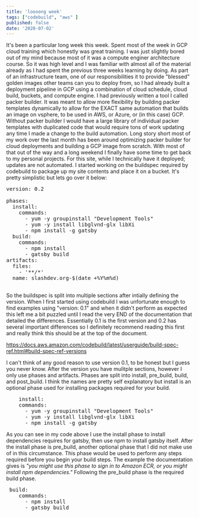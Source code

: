 ```yaml
---
title: 'loooong week'
tags: ["codebuild", "aws" ]
published: false
date: '2020-07-02'
---
```


It's been a particular long week this week. Spent most of the week in GCP cloud training which honestly was great training. I was just slightly bored out of my mind because most of it was a compute enginer architecture course. So it was high level and I was familiar with almost all of the material already as I had spent the previous three weeks learning by doing. As part of an infrastructure team, one of our responsibilities it to provide "blessed" golden images other teams can you to deploy from, so I had already built a deployment pipeline in GCP using a combination of cloud schedule, cloud build, buckets, and compute engine. I had previously written a tool I called packer builder. It was meant to allow more flexibility by building packer templates dynamically to allow for the EXACT same automation that builds an image on vsphere, to be used in AWS, or Azure, or (in this case) GCP. Without packer builder I would have a large library of individual packer templates with duplicated code that would require tons of work updating any time I made a change to the build automation. Long story short most of my work over the last month has been around optimizing packer builder for cloud deployments and building a GCP image from scratch. With most of that out of the way and a long weekend I finally have some time to get back to my personal projects. For this site, while I technically have it deployed; updates are not automated. I started working on the buildspec required by codebuild to package up my site contents and place it on a bucket. It's pretty simplistic but lets go over it below:

<pre>
version: 0.2

phases:
  install:
    commands:
      - yum -y groupinstall "Development Tools"
      - yum -y install libglvnd-glx libXi
      - npm install -g gatsby
  build:
    commands:
      - npm install
      - gatsby build
artifacts:
  files:
    - '**/*'
  name: slashdev.org-$(date +%Y%m%d)
  </pre>

  So the buildspec is split into multiple sections after intially defining the version. When I first started using codebuild I was unfortunate enough to find examples using "version: 0.1" and when it didn't perform as expected this left me a bit puzzled until I read the very END of the documentation that detailed the differences. Essentially 0.1 is the first version and 0.2 has several important differences so I definitely recommend reading this first and really think this should be at the top of the document.

  https://docs.aws.amazon.com/codebuild/latest/userguide/build-spec-ref.html#build-spec-ref-versions

  I can't think of any good reason to use version 0.1, to be honest but I guess you never know. After the version you have mulitple sections, however I only use phases and artifacts. Phases are split into install, pre_build, build, and post_build. I think the names are pretty self explanatory but install is an optional phase used for installing packages required for your build.

<pre>
    install:
    commands:
      - yum -y groupinstall "Development Tools"
      - yum -y install libglvnd-glx libXi
      - npm install -g gatsby
</pre>

As you can see in my code above I use the install phase to install dependencies requires for gatsby, then use npm to install gatsby itself. After the install phase is pre_build, another optional phase that I did not make use of in this circumstance. This phase would be used to perform any steps required before you begin your build steps. The example the documentation gives is <i>"you might use this phase to sign in to Amazon ECR, or you might install npm dependencies."</i> Following the pre_build phase is the required build phase.
<pre>
 build:
    commands:
      - npm install
      - gatsby build
</pre>
